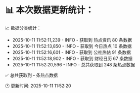📊 本次数据更新统计：
==========================

📈 数据分类统计：
- 2025-10-11 11:52:11,239 - INFO - 获取到 热点资讯 80 条数据
- 2025-10-11 11:52:13,850 - INFO - 获取到 今日热点 10 条数据
- 2025-10-11 11:52:16,601 - INFO - 获取到 公社热帖 91 条数据
- 2025-10-11 11:52:18,902 - INFO - 获取到 财经日历 67 条数据
- 2025-10-11 11:52:20,596 - INFO - 总共获取到 248 条热点数据

✅ 总共获取到 - 条热点数据

🕐 更新时间: 2025-10-11 11:52:20
